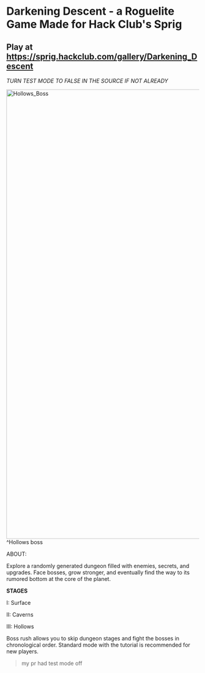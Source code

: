 # Darkening Descent - a Roguelite Game Made for Hack Club's Sprig 
## Play at https://sprig.hackclub.com/gallery/Darkening_Descent 
*TURN TEST MODE TO FALSE IN THE SOURCE IF NOT ALREADY*

<img width="1172" alt="Hollows_Boss" src="https://github.com/user-attachments/assets/a51adb3b-33d8-4efc-a2c8-11d4eeceb6f0">^Hollows boss




ABOUT:

Explore a randomly generated dungeon filled with enemies, secrets, and upgrades. Face bosses, grow stronger, and eventually find the way to its rumored bottom at the core of the planet.

**STAGES**

I: Surface

II: Caverns

III: Hollows  

Boss rush allows you to skip dungeon stages and fight the bosses in chronological order. Standard mode with the tutorial is recommended for new players.

> my pr had test mode off
